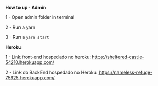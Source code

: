 **How to up - Admin**

1 - Open admin folder in terminal

2 - Run a yarn

3 - Run a `yarn start`

**Heroku**

1 - Link front-end hospedado no heroku: https://sheltered-castle-54210.herokuapp.com/

2 - Link do BackEnd hospedado no Heroku: https://nameless-refuge-75625.herokuapp.com/
